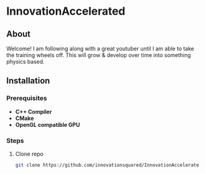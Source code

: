 # InnovationAccelerated
## About
Welcome! I am following along with a great youtuber until I am able to take the training wheels off. This will grow & develop over time into something physics based.

## Installation

### Prerequisites
- **C++ Compiler**
- **CMake**
- **OpenGL compatible GPU**

### Steps

1. Clone repo

    ```bash
    git clone https://github.com/innovationsquared/InnovationAccelerated.git
    
